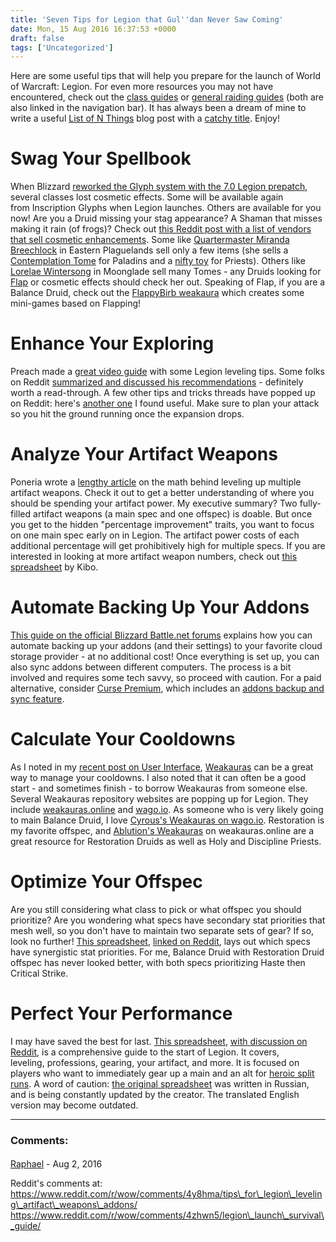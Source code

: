 ```yaml
---
title: 'Seven Tips for Legion that Gul''dan Never Saw Coming'
date: Mon, 15 Aug 2016 16:37:53 +0000
draft: false
tags: ['Uncategorized']
---
```


Here are some useful tips that will help you prepare for the launch of World of Warcraft: Legion. For even more resources you may not have encountered, check out the [class guides](http://raidadvice.com/class-guides-legion-prepatch/) or [general raiding guides](http://raidadvice.com/general-raiding-guides/) (both are also linked in the navigation bar). It has always been a dream of mine to write a useful [List of N Things](http://www.paulgraham.com/nthings.html) blog post with a [catchy title](http://www.wired.com/2015/12/psychology-of-clickbait/). Enjoy!

Swag Your Spellbook
===================

When Blizzard [reworked the Glyph system with the 7.0 Legion prepatch](https://worldofwarcraft.com/en-us/news/20151961/legion-pre-expansion-patch-notes), several classes lost cosmetic effects. Some will be available again from Inscription Glyphs when Legion launches. Others are available for you now! Are you a Druid missing your stag appearance? A Shaman that misses making it rain (of frogs)? Check out [this Reddit post with a list of vendors that sell cosmetic enhancements](https://www.reddit.com/r/wow/comments/4tr061/there_are_vendors_throughout_the_world_who_sell/). Some like [Quartermaster Miranda Breechlock](http://www.wowhead.com/npc=11536/quartermaster-miranda-breechlock) in Eastern Plaguelands sell only a few items (she sells a [Contemplation Tome](http://www.wowhead.com/item=136801/divine-tome-contemplation) for Paladins and a [nifty toy](http://www.wowhead.com/item=136928/thaumaturgists-orb) for Priests). Others like [Lorelae Wintersong](http://www.wowhead.com/npc=12022/lorelae-wintersong) in Moonglade sell many Tomes - any Druids looking for [Flap](http://www.wowhead.com/item=136794/tome-of-the-wilds-flap) or cosmetic effects should check her out. Speaking of Flap, if you are a Balance Druid, check out the [FlappyBirb weakaura](https://wago.io/4k38vaEub) which creates some mini-games based on Flapping!

Enhance Your Exploring
======================

Preach made a [great video guide](https://www.youtube.com/watch?v=gWdybMztTss) with some Legion leveling tips. Some folks on Reddit [summarized and discussed his recommendations](https://www.reddit.com/r/wow/comments/4ww5fg/preachgaming_legion_levelling_hints_and_tips/) - definitely worth a read-through. A few other tips and tricks threads have popped up on Reddit: here's [another one](https://www.reddit.com/r/wow/comments/4xns8f/helpful_tips_from_my_beta_experience_so_far/) I found useful. Make sure to plan your attack so you hit the ground running once the expansion drops.

Analyze Your Artifact Weapons
=============================

Poneria wrote a [lengthy article](https://felconcentration.wordpress.com/2016/07/12/multispeccing-artifacts/) on the math behind leveling up multiple artifact weapons. Check it out to get a better understanding of where you should be spending your artifact power. My executive summary? Two fully-filled artifact weapons (a main spec and one offspec) is doable. But once you get to the hidden "percentage improvement" traits, you want to focus on one main spec early on in Legion. The artifact power costs of each additional percentage will get prohibitively high for multiple specs. If you are interested in looking at more artifact weapon numbers, check out [this spreadsheet](https://docs.google.com/spreadsheets/d/11xQCzhiVM9gTZkUsu1UNs7z4dpwHpRQSUUZySY7xLv0/) by Kibo.

Automate Backing Up Your Addons
===============================

[This guide on the official Blizzard Battle.net forums](http://us.battle.net/forums/en/wow/topic/18300739344) explains how you can automate backing up your addons (and their settings) to your favorite cloud storage provider - at no additional cost! Once everything is set up, you can also sync addons between different computers. The process is a bit involved and requires some tech savvy, so proceed with caution. For a paid alternative, consider [Curse Premium](https://mods.curse.com/premium), which includes an [addons backup and sync feature](https://support.curse.com/hc/en-us/articles/204269785-AddOn-Sync-Settings-Backup).

Calculate Your Cooldowns
========================

As I noted in my [recent post on User Interface](http://raidadvice.com/updating-my-addons-and-user-interface-for-the-legion-prepatch/), [Weakauras](https://mods.curse.com/addons/wow/weakauras-2) can be a great way to manage your cooldowns. I also noted that it can often be a good start - and sometimes finish - to borrow Weakauras from someone else. Several Weakauras repository websites are popping up for Legion. They include [weakauras.online](https://www.weakauras.online) and [wago.io](https://wago.io). As someone who is very likely going to main Balance Druid, I love [Cyrous's Weakauras on wago.io](https://wago.io/p/Cyous). Restoration is my favorite offspec, and [Ablution's Weakauras](https://www.weakauras.online/en/user/show/ablution) on weakauras.online are a great resource for Restoration Druids as well as Holy and Discipline Priests.

Optimize Your Offspec
=====================

Are you still considering what class to pick or what offspec you should prioritize? Are you wondering what specs have secondary stat priorities that mesh well, so you don't have to maintain two separate sets of gear? If so, look no further! [This spreadsheet](https://docs.google.com/spreadsheets/d/1eQ3kdYBuMG-xsXcJ6jY-PJSNS5zv0cHmdxX6S6dL1_w/pubhtml), [linked on Reddit](https://www.reddit.com/r/wow/comments/4wfan7/to_all_those_worried_about_which_class_to_play/), lays out which specs have synergistic stat priorities. For me, Balance Druid with Restoration Druid offspec has never looked better, with both specs prioritizing Haste then Critical Strike.

Perfect Your Performance
========================

I may have saved the best for last. [This spreadsheet](https://docs.google.com/spreadsheets/d/1TiiI4huz4NXKfx7PGvvVTyP6xu8VaDNZ4-FEn69mOhc/pubhtml#), [with discussion on Reddit](https://www.reddit.com/r/wow/comments/4wq208/legion_raiders_lexicon/), is a comprehensive guide to the start of Legion. It covers, leveling, professions, gearing, your artifact, and more. It is focused on players who want to immediately gear up a main and an alt for [heroic split runs](http://us.battle.net/forums/en/wow/topic/19740454318). A word of caution: [the original spreadsheet](https://docs.google.com/spreadsheets/d/1apphJ2vlZL4eQFZMKeUrYC34PsNt7JFeTZiqNtb0NyE/htmlview?usp=sharing&sle=true) was written in Russian, and is being constantly updated by the creator. The translated English version may become outdated.

---
### Comments:
#### 
[Raphael]( "raphanwow@gmail.com") - <time datetime="2016-08-30 01:14:54">Aug 2, 2016</time>

Reddit's comments at: https://www.reddit.com/r/wow/comments/4y8hma/tips\_for\_legion\_leveling\_artifact\_weapons\_addons/ https://www.reddit.com/r/wow/comments/4zhwn5/legion\_launch\_survival\_guide/
<br>
